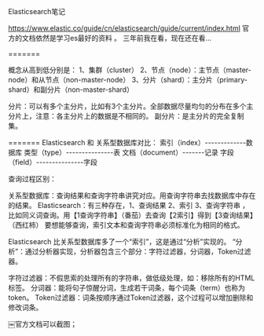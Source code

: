 Elasticsearch笔记

https://www.elastic.co/guide/cn/elasticsearch/guide/current/index.html
官方的文档依然是学习es最好的资料 。 三年前我在看，现在还在看...

=======

概念从高到低分别是：
1、集群（cluster）
2、节点（node）：主节点（master-node）和从节点（non-master-node）
3、分片（shard）：主分片（primary-shard）和副分片（non-master-shard）

分片：可以有多个主分片，比如有3个主分片。全部数据尽量均匀的分布在多个主分片上，注意：各主分片上的数据是不相同的。
副分片：是主分片的完全复制集。

=======
Elasticsearch 和 关系型数据库对比：
索引（index）-------------数据库
类型（type）---------------表
文档（document）-------记录
字段（field）---------------字段

查询过程区别：

关系型数据库：查询结果和查询字符串讲究对应。用查询字符串去找数据库中存在的结果。
Elasticsearch：有三种存在，1、查询结果 2、索引 3、查询字符串  ，比如同义词查询。用【1查询字符串】（番茄）去查询【2索引】得到【3查询结果】（西红柿）
要想能够查询，索引文本和查询字符串必须标准化为相同的格式。

Elasticsearch 比关系型数据库多了一个“索引”，这是通过“分析”实现的。
“分析”：通过分析器实现，分析器包含三个部分：字符过滤器，分词器，Token过滤器。

字符过滤器：不假思索的处理所有的字符串，做低级处理，如：移除所有的HTML标签。
分词器：能将句子惊醒分词，生成若干词条，每个词条（term）也称为token。
Token过滤器：词条按顺序通过Token过滤器，这个过程可以增加删除和修改词条。

￼官方文档可以截图；